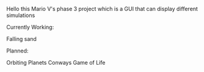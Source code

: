 Hello this Mario V's phase 3 project which is a GUI that can display different simulations 

Currently Working: 

Falling sand


Planned:

Orbiting Planets
Conways Game of Life 